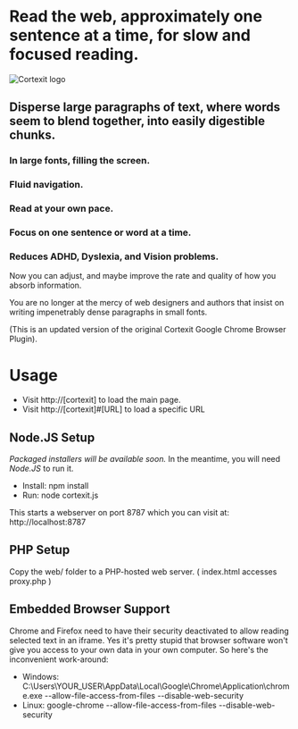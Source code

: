 Read the web, approximately one sentence at a time, for slow and focused reading.
=================================================================================

![Cortexit logo](https://raw.github.com/automenta/cortexitjs/master/web/logo.jpg)

Disperse large paragraphs of text, where words seem to blend together, into easily digestible chunks.
-----------------------------------------------------------------------------------------------------

### In large fonts, filling the screen. #

### Fluid navigation. #

### Read at your own pace. #

### Focus on one sentence or word at a time. #

### Reduces ADHD, Dyslexia, and Vision problems. #

Now you can adjust, and maybe improve the rate and quality of how you absorb information.

You are no longer at the mercy of web designers and authors that insist on writing impenetrably dense paragraphs in small fonts.

(This is an updated version of the original Cortexit Google Chrome Browser Plugin).

Usage
=====
*   Visit http://[cortexit] to load the main page.
*   Visit http://[cortexit]#[URL] to load a specific URL


Node.JS Setup
-------------

_Packaged installers will be available soon._  In the meantime, you will need _Node.JS_ to run it.

*   Install: npm install
*   Run: node cortexit.js

This starts a webserver on port 8787 which you can visit at: http://localhost:8787


PHP Setup
---------
Copy the web/ folder to a PHP-hosted web server. ( index.html accesses proxy.php )


Embedded Browser Support
------------------------
Chrome and Firefox need to have their security deactivated to allow reading selected text in an iframe.  Yes it's pretty stupid that browser software won't give you access to your own data in your own computer.  So here's the inconvenient work-around:
*   Windows: C:\Users\YOUR_USER\AppData\Local\Google\Chrome\Application\chrome.exe --allow-file-access-from-files --disable-web-security
*   Linux: google-chrome --allow-file-access-from-files --disable-web-security

